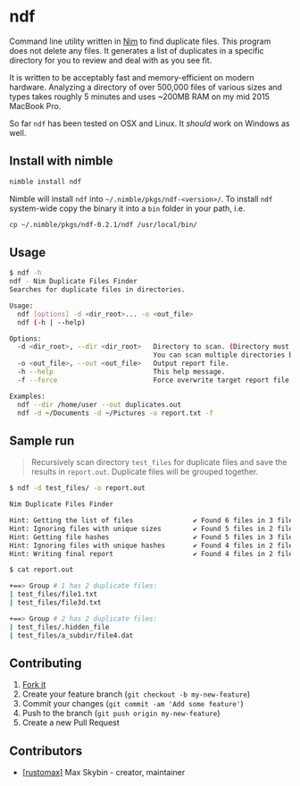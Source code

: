 # ndf

Command line utility written in [Nim](https://nim-lang.org/) to find duplicate files. This program does not delete any files. It generates a list of duplicates in a specific directory for you to review and deal with as you see fit.

It is written to be acceptably fast and memory-efficient on modern hardware. Analyzing a directory of over 500,000 files of various sizes and types takes roughly 5 minutes and uses ~200MB RAM on my mid 2015 MacBook Pro.

So far `ndf` has been tested on OSX and Linux. It *should* work on Windows as well.

## Install with nimble

```sh
nimble install ndf
```

Nimble will install `ndf` into `~/.nimble/pkgs/ndf-<version>/`. To install `ndf` system-wide copy the binary it into a `bin` folder in your path, i.e.

```sh
cp ~/.nimble/pkgs/ndf-0.2.1/ndf /usr/local/bin/
```

## Usage

```sh
$ ndf -h
ndf - Nim Duplicate Files Finder
Searches for duplicate files in directories.

Usage:
  ndf [options] -d <dir_root>... -o <out_file>
  ndf (-h | --help)

Options:
  -d <dir_root>, --dir <dir_root>   Directory to scan. (Directory must exist and be readable)
                                    You can scan multiple directories by providing multiple -d switches.
  -o <out_file>, --out <out_file>   Output report file.
  -h --help                         This help message.
  -f --force                        Force overwrite target report file.

Examples:
  ndf --dir /home/user --out duplicates.out
  ndf -d ~/Documents -d ~/Pictures -o report.txt -f
```

## Sample run

> Recursively scan directory `test_files` for duplicate files and save the results in `report.out`. Duplicate files will be grouped together.

```sh
$ ndf -d test_files/ -o report.out

Nim Duplicate Files Finder

Hint: Getting the list of files               ✔ Found 6 files in 3 file groups
Hint: Ignoring files with unique sizes        ✔ Found 5 files in 2 file groups
Hint: Getting file hashes                     ✔ Found 5 files in 3 file groups
Hint: Ignoring files with unique hashes       ✔ Found 4 files in 2 file groups
Hint: Writing final report                    ✔ Found 4 files in 2 file groups

$ cat report.out

+==> Group # 1 has 2 duplicate files:
| test_files/file1.txt
| test_files/file3d.txt

+==> Group # 2 has 2 duplicate files:
| test_files/.hidden_file
| test_files/a_subdir/file4.dat
```

## Contributing

1. [Fork it](https://github.com/rustomax/ndf/fork)
1. Create your feature branch (`git checkout -b my-new-feature`)
1. Commit your changes (`git commit -am 'Add some feature'`)
1. Push to the branch (`git push origin my-new-feature`)
1. Create a new Pull Request

## Contributors

- [[rustomax]](https://github.com/rustomax) Max Skybin - creator, maintainer
